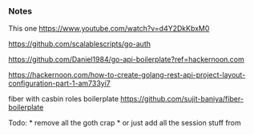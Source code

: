 ### Notes

This one
https://www.youtube.com/watch?v=d4Y2DkKbxM0

https://github.com/scalablescripts/go-auth

https://github.com/Daniel1984/go-api-boilerplate?ref=hackernoon.com

https://hackernoon.com/how-to-create-golang-rest-api-project-layout-configuration-part-1-am733yi7

fiber with casbin roles boilerplate
https://github.com/sujit-baniya/fiber-boilerplate

Todo:
    * remove all the goth crap
    * or just add all the session stuff from
